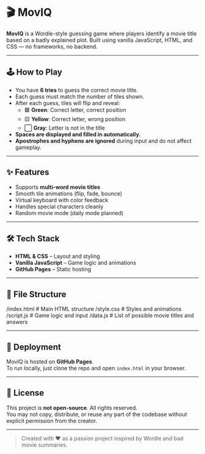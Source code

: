 # 🎬 MovIQ

**MovIQ** is a Wordle-style guessing game where players identify a movie title based on a badly explained plot. Built using vanilla JavaScript, HTML, and CSS — no frameworks, no backend.

---

## 🕹️ How to Play

- You have **6 tries** to guess the correct movie title.
- Each guess must match the number of tiles shown.
- After each guess, tiles will flip and reveal:
  - 🟩 **Green**: Correct letter, correct position  
  - 🟨 **Yellow**: Correct letter, wrong position  
  - ⬜ **Gray**: Letter is not in the title
- **Spaces are displayed and filled in automatically.**
- **Apostrophes and hyphens are ignored** during input and do not affect gameplay.

---

## ✨ Features

- Supports **multi-word movie titles**
- Smooth tile animations (flip, fade, bounce)
- Virtual keyboard with color feedback
- Handles special characters cleanly
- Random movie mode (daily mode planned)

---

## 🛠️ Tech Stack

- **HTML & CSS** – Layout and styling
- **Vanilla JavaScript** – Game logic and animations
- **GitHub Pages** – Static hosting

---

## 📁 File Structure
/index.html # Main HTML structure
/style.css # Styles and animations
/script.js # Game logic and input
/data.js # List of possible movie titles and answers

---

## 🚀 Deployment

MovIQ is hosted on **GitHub Pages**.  
To run locally, just clone the repo and open `index.html` in your browser.

---

## 📄 License

This project is **not open-source**. All rights reserved.  
You may not copy, distribute, or reuse any part of the codebase without explicit permission from the creator.

---

> Created with ❤️ as a passion project inspired by Wordle and bad movie summaries.


